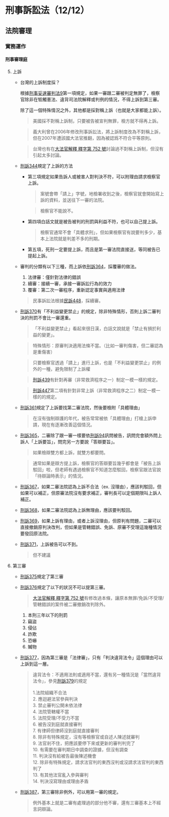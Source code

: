 # 刑事訴訟法（12/12）
## 法院審理
### 實務運作
#### 刑事審理庭
5. 上訴

    - 台灣的上訴制度採？

        根據[刑事妥速審判法9](https://law.moj.gov.tw/LawClass/LawSingle.aspx?pcode=C0010027&flno=9)第一項規定，如果一審跟二審被判定無罪了，檢察官除非在牴觸憲法、違背司法院解釋或判例的情況，不得上訴到第三審。

        除了這一個特殊情況之外，其他都是採對稱上訴（也就是大家都能上訴）。

        > 美國採不對稱上訴制，只要被告被宣判無罪，檢方就不得再上訴。

        > 義大利曾在2006年修改刑事訴訟法，將上訴制度改為不對稱上訴，但在2007年遭該國大法官推翻，因為被認爲不符合平等原則。

        > 台灣也有在[大法官解釋 釋字第 752 號](https://law.moj.gov.tw/LawClass/ExContent.aspx?ty=C&CC=D&CNO=752)討論過不對稱上訴制，但沒有引起太多討論。

    - [刑訴344](https://law.moj.gov.tw/LawClass/LawSingle.aspx?pcode=C0010001&flno=344)規定了上訴的方法

        - 第三項規定如果告訴人或被害人對判決不符，可以附理由請求檢察官上訴。

            > 案號會帶「請上」字號，地檢署收到之後，檢察官就會開始寫上訴的資料，並送往下一審的法院。

            > 檢察官不能說不。

        - 第四項白話文就是被告被判的刑罰與利益不符，也可以自己提上訴。

            > 檢察官通常不會「具體求刑」，但如果檢察官有說要判多少，基本上法院就是判差不多的刑期。

        - 第五項，死刑一定要提上訴，而且是第一審法院直接送，等同被告已提起上訴。

    - 審判的分類有以下三種，而上訴依[刑訴364](https://law.moj.gov.tw/LawClass/LawSingle.aspx?pcode=C0010001&flno=364)，採覆審的做法。

        1. 法律審：僅針對法律的錯誤
        2. 續審：接續一審，承接一審訴訟行為的效力
        3. 覆審：第二次一審程序，重新認定事實與適用法律

        > 民事訴訟法根據[民訴448](https://law.moj.gov.tw/LawClass/LawSingle.aspx?pcode=B0010001&flno=448)，採續審。

    - [刑訴370](https://law.moj.gov.tw/LawClass/LawSingle.aspx?pcode=C0010001&flno=370)有「不利益變更禁止」的規定，除非特殊情形，否則上訴二審判決的刑罰不會比一審還重。

        > 「不利益變更禁止」看起來很日漢，白話文說就是「禁止有損於利益的變更」。

        > 特殊情形：原審判決適用法條不當。（比如一審判傷害，但二審認為是重傷害）

        > 只要檢察官透過「請上」進行上訴，也是「不利益變更禁止」的例外的一種，避免限制了上訴權

        > [刑訴439](https://law.moj.gov.tw/LawClass/LawSingle.aspx?pcode=C0010001&flno=439)有針對再審（非常救濟程序之一）制定一模一樣的規定。

        > [刑訴447](https://law.moj.gov.tw/LawClass/LawSingle.aspx?pcode=C0010001&flno=447)第二項有針對非常上訴（非常救濟程序之二）制定一模一樣的的規定。

    - [刑訴361](https://law.moj.gov.tw/LawClass/LawSingle.aspx?pcode=C0010001&flno=361)規定了上訴要找第二審法院，然後要檢附「具體理由」

        > 在沒有強制辯護的年代，被告常常被依「具體理由」打槍上訴申請，現在有逐漸改善這個情況。

    - [刑訴365](https://law.moj.gov.tw/LawClass/LawSingle.aspx?pcode=C0010001&flno=365)，二審除了跟一審一樣要依[刑訴94](https://law.moj.gov.tw/LawClass/LawSingle.aspx?pcode=C0010001&flno=94)訊問被告，訊問完會額外問上訴人「上訴要旨」，問完另一方要說「答辯要旨」。

        > 如果檢辯雙方都上訴，就雙方都要問。

        > 通常如果是辯方提上訴，檢察官的答辯要旨幾乎都會是「被告上訴駁回」啦，但老師有遇過檢察官不知道怎麼駁回，檢察官跟法官說「待辯論時表示」的情況。

    - [刑訴367](https://law.moj.gov.tw/LawClass/LawSingle.aspx?pcode=C0010001&flno=367)，如果二審法院認為上訴不合法（ex. 沒理由），應該判駁回，但如果可以補正，但原審法院沒有要求補正，審判長可以定個期限叫上訴人補正。

    - [刑訴368](https://law.moj.gov.tw/LawClass/LawSingle.aspx?pcode=C0010001&flno=368)，如果二審法院認為上訴無理由，應該要判駁回。

    - [刑訴369](https://law.moj.gov.tw/LawClass/LawSingle.aspx?pcode=C0010001&flno=369)，如果上訴有理由，或者上訴沒理由，但原判有問題，二審可以直接撤銷原判決改判，但如果是管轄錯誤、免訴、原審不受理這幾種情況要發回原法院。

    - [刑訴371](https://law.moj.gov.tw/LawClass/LawSingle.aspx?pcode=C0010001&flno=371)，上訴被告可以不到。

        > 但不建議

6. 第三審
    - [刑訴375](https://law.moj.gov.tw/LawClass/LawSingle.aspx?pcode=C0010001&flno=375)規定了第三審

    - [刑訴376](https://law.moj.gov.tw/LawClass/LawSingle.aspx?pcode=C0010001&flno=376)規定了以下的狀況不可以提第三審。

        > [大法官解釋 釋字第 752 號](https://law.moj.gov.tw/LawClass/ExContent.aspx?ty=C&CC=D&CNO=752)有修改過本條，讓原本無罪/免訴/不受理/管轄錯誤的案件被二審撤銷改判除外。

        1. 本刑三年以下的刑罰
        2. 竊盜
        3. 侵佔
        4. 詐欺
        6. 恐嚇
        7. 贓物
    
    - [刑訴377](https://law.moj.gov.tw/LawClass/LawSingle.aspx?pcode=C0010001&flno=377)，因為第三審是「法律審」，只有「判決違背法令」這個理由可以上訴到這一層。

        > 違背法令：不適用法則或適用不當，還有另一種情況是「當然違背法令」，參見[刑訴379](https://law.moj.gov.tw/LawClass/LawSingle.aspx?pcode=C0010001&flno=379)的規定<br><br>1.法院組織不合法<br>2. 應迴避法官參與判決<br>3. 禁止審判公開未依法律<br>4. 法院管轄權不當<br>5. 法院受理/不受力不當<br>6. 被告沒到庭就直接審判<br>7. 有律師但律師沒到庭就直接審判<br>8. 除非有特殊規定，沒有等檢察官或自述人陳述就審判<br>9. 法官剎不住，把應該要停下來或更新的審判判完了<br>10. 有需要在審判期日中調查的證據，但沒有調查<br>11. 判決沒有給被告最後陳述機會<br>12. 除非有特殊規定，請求法官判的東西沒判或沒請求法官判的東西判了<br>13. 有其他法官亂入參與審判<br>14. 判決沒寫理由或理由矛盾

    - [刑訴387](https://law.moj.gov.tw/LawClass/LawSingle.aspx?pcode=C0010001&flno=387)，第三審除非例外，可以用第一審的規定。

        > 例外基本上就是二審有處理過的部分他不審，還有三審基本上不經言詞辯論。
